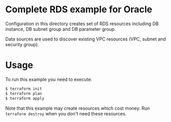 Complete RDS example for Oracle
===============================

Configuration in this directory creates set of RDS resources including DB instance, DB subnet group and DB parameter group.

Data sources are used to discover existing VPC resources (VPC, subnet and security group).

Usage
=====

To run this example you need to execute:

```bash
$ terraform init
$ terraform plan
$ terraform apply
```

Note that this example may create resources which cost money. Run `terraform destroy` when you don't need these resources.
